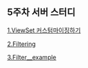 
##  5주차 서버 스터디


[1.ViewSet 커스텀마이징하기](https://github.com/ParkJiSu28/5week_study/commit/dbb1dfd0602fa77a51b761485551cc99c964635e)


[2.Filtering](https://github.com/ParkJiSu28/likelion7th_5week_study/commit/5aa35a394671ede5b3dd6ee4db29efd87116c64a)

[3.Filter__example](https://github.com/ParkJiSu28/likelion7th_5week_study/commit/7e340adb7aaa7717fa485b6e54441c69cffb1438)